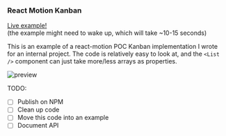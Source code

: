### React Motion Kanban

[Live example!](https://react-motion-kanban-gfyinuzipl.now.sh)  
(the example might need to wake up, which will take ~10-15 seconds)

This is an example of a react-motion POC Kanban implementation I wrote for an internal project.
The code is relatively easy to look at, and the `<List />` component can just take more/less arrays as properties.

![preview](https://github.com/hanford/react-motion-kanban/blob/master/example.gif)


TODO:

- [ ] Publish on NPM
- [ ] Clean up code
- [ ] Move this code into an example
- [ ] Document API
